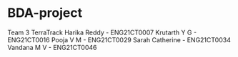 # BDA-project
Team 3 TerraTrack
Harika Reddy - ENG21CT0007
Krutarth Y G  - ENG21CT0016
Pooja V M - ENG21CT0029
Sarah Catherine  - ENG21CT0034
Vandana M V  - ENG21CT0046